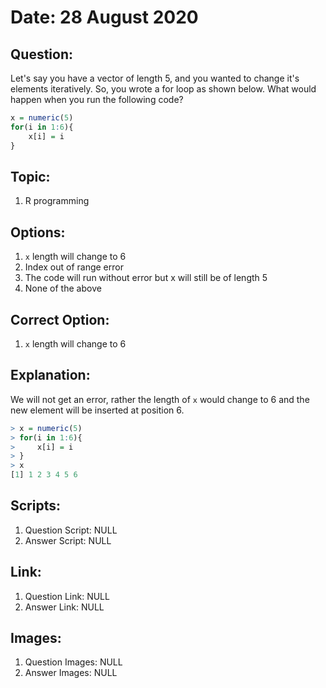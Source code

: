 # Date: 28 August 2020

## Question:
Let's say you have a vector of length 5, and you wanted to change it's elements iteratively. So, you wrote a for loop as shown below. What would happen when you run the following code?
```r
x = numeric(5)
for(i in 1:6){
    x[i] = i
}
```

## Topic:
1. R programming

## Options:
1. `x` length will change to 6
2. Index out of range error 
3. The code will run without error but x will still be of length 5
4. None of the above
 
## Correct Option:
1. `x` length will change to 6

## Explanation:
We will not get an error, rather the length of `x` would change to 6 and the new element will be inserted at position 6.
```r
> x = numeric(5)
> for(i in 1:6){
>     x[i] = i
> }
> x
[1] 1 2 3 4 5 6
```

## Scripts:
1. Question Script: NULL
2. Answer Script: NULL

## Link:
1. Question Link: NULL
2. Answer Link: NULL

## Images:
1. Question Images: NULL
2. Answer Images: NULL
